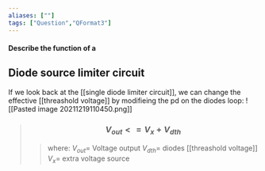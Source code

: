 ```yaml
---
aliases: [""]
tags: ["Question","QFormat3"]
---
```


#### Describe the function of a
## Diode source limiter circuit
If we look back at the [[single diode limiter circuit]], we can change the effective [[threashold voltage]] by modifieing the pd on the diodes loop:
![[Pasted image 20211219110450.png]]

> ### $$ V_{out} <= V_x + V_{dth} $$ 
>> where:
>> $V_{out}=$ Voltage output
>> $V_{dth}=$ diodes [[threashold voltage]]
>> $V_x=$ extra voltage source
